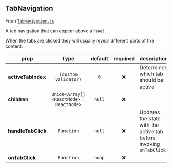 
## TabNavigation

From [`TabNavigation.js`](TabNavigation.js)

A tab navigation that can appear above a `Panel`.

When the tabs are clicked they will usually reveal different parts of the content.

prop | type | default | required | description
---- | :----: | :-------: | :--------: | -----------
**activeTabIndex** | `(custom validator)` | `0` | :x: | Determines which tab should be active
**children** | `Union<Array[]<ReactNode> \| ReactNode>` | `null` | :x: | 
**handleTabClick** | `Function` | `null` | :x: | Updates the state with the active tab before invoking `onTabClick`
**onTabClick** | `Function` | `noop` | :x: | 



